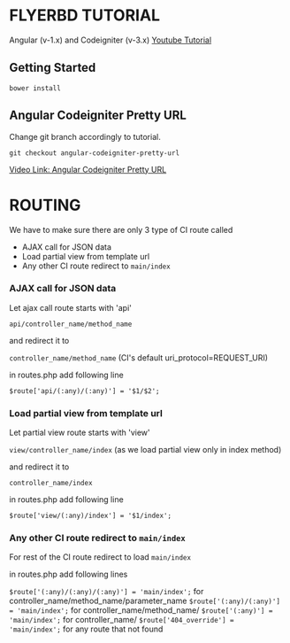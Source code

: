 # FLYERBD TUTORIAL

Angular (v-1.x) and Codeigniter (v-3.x) [Youtube Tutorial](https://www.youtube.com/watch?v=mHc-q0WjTQQ&list=PLmnDE5FTOQtkpGVC6mRs8bkzWYHTWmX2c)


## Getting Started

`bower install`

## Angular Codeigniter Pretty URL

Change git branch accordingly to tutorial.

`git checkout angular-codeigniter-pretty-url`

[Video Link: Angular Codeigniter Pretty URL](https://www.youtube.com/watch?v=L-snBhCh00Q&feature=youtu.be)


# ROUTING

We have to make sure there are only 3 type of CI route called

- AJAX call for JSON data
- Load partial view from template url
- Any other CI route redirect to `main/index`

### AJAX call for JSON data

Let ajax call route starts with 'api'

`api/controller_name/method_name` 

and redirect it to 

`controller_name/method_name` (CI's default uri_protocol=REQUEST_URI)

in routes.php add following line

`$route['api/(:any)/(:any)'] = '$1/$2';`

### Load partial view from template url

Let partial view route starts with 'view'

`view/controller_name/index` (as we load partial view only in index method)

and redirect it to 

`controller_name/index`

in routes.php add following line

`$route['view/(:any)/index'] = '$1/index';`

### Any other CI route redirect to `main/index`

For rest of the CI route redirect to load `main/index`

in routes.php add following lines

`$route['(:any)/(:any)/(:any)'] = 'main/index';` for controller_name/method_name/parameter_name
`$route['(:any)/(:any)'] = 'main/index';` for controller_name/method_name/
`$route['(:any)'] = 'main/index';` for controller_name/
`$route['404_override'] = 'main/index';` for any route that not found






